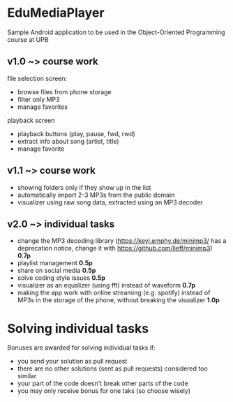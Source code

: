 # EduMediaPlayer
Sample Android application to be used in the Object-Oriented Programming course at UPB

## v1.0 ~> course work
file selection screen:
- browse files from phone storage
- filter only MP3
- manage favorites

playback screen
- playback buttons (play, pause, fwd, rwd)
- extract info about song (artist, title)
- manage favorite

## v1.1 ~> course work
- showing folders only if they show up in the list
- automatically import 2-3 MP3s from the public domain
- visualizer using raw song data, extracted using an MP3 decoder

## v2.0 ~> individual tasks
- change the MP3 decoding library (https://keyj.emphy.de/minimp3/ has a deprecation notice, change it with https://github.com/lieff/minimp3) **0.7p**
- playlist management **0.5p**
- share on social media **0.5p**
- solve coding style issues **0.5p**
- visualizer as an equalizer (using fft) instead of waveform **0.7p**
- making the app work with online streaming (e.g. spotify) instead of MP3s in the storage of the phone, without breaking the visualizer **1.0p**

# Solving individual tasks
Bonuses are awarded for solving individual tasks if:
- you send your solution as pull request
- there are no other solutions (sent as pull requests) considered too similar 
- your part of the code doesn't break other parts of the code
- you may only receive bonus for one taks (so choose wisely)
